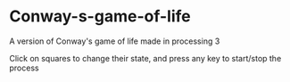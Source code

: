 # Conway-s-game-of-life
A version of Conway's game of life made in processing 3

Click on squares to change their state, and press any key to start/stop the process
